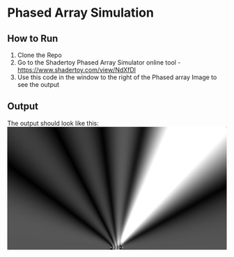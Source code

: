 # Phased Array Simulation
## How to Run
1. Clone the Repo
2. Go to the Shadertoy Phased Array Simulator online tool - https://www.shadertoy.com/view/NdXfDl
3. Use this code in the window to the right of the Phased array Image to see the output

## Output
The output should look like this:
![image](phaseout.jpg "Ultrasonic beam making a 30 degree angle with array axis")